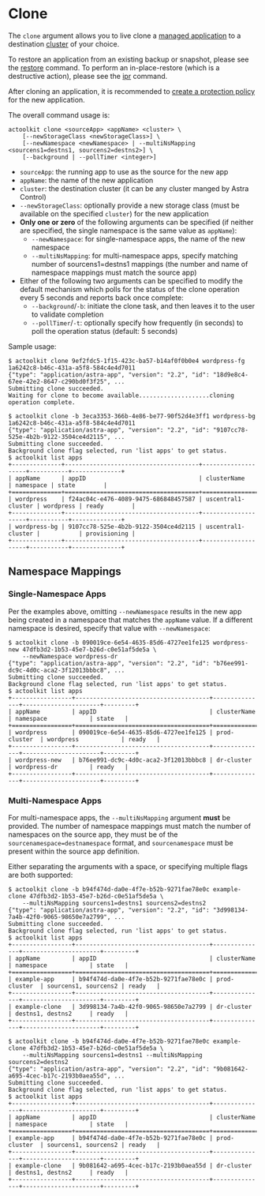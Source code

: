 # Clone

The `clone` argument allows you to live clone a [managed application](../manage/README.md#app) to a destination [cluster](..list/README.md#clusters) of your choice.

To restore an application from an existing backup or snapshot, please see the [restore](../restore/README.md) command. To perform an in-place-restore (which is a destructive action), please see the [ipr](../ipr/README.md) command.

After cloning an application, it is recommended to [create a protection policy](../create/README.md#protectionpolicy) for the new application.

The overall command usage is:

```text
actoolkit clone <sourceApp> <appName> <cluster> \
    [--newStorageClass <newStorageClass>] \
    [--newNamespace <newNamespace> | --multiNsMapping <sourcens1=destns1, sourcens2=destns2>] \
    [--background | --pollTimer <integer>]
```

* `sourceApp`: the running app to use as the source for the new app
* `appName`: the name of the new application
* `cluster`: the destination cluster (it can be any cluster manged by Astra Control)
* `--newStorageClass`: optionally provide a new storage class (must be available on the specified `cluster`) for the new application
* **Only one or zero** of the following arguments can be specified (if neither are specified, the single namespace is the same value as `appName`):
  * `--newNamespace`: for single-namespace apps, the name of the new namespace
  * `--multiNsMapping`: for multi-namespace apps, specify matching number of sourcens1=destns1 mappings (the number and name of namespace mappings must match the source app)
* Either of the following two arguments can be specified to modify the default mechanism which polls for the status of the clone operation every 5 seconds and reports back once complete:
  * `--background`/`-b`: initiate the clone task, and then leaves it to the user to validate completion
  * `--pollTimer`/`-t`: optionally specify how frequently (in seconds) to poll the operation status (default: 5 seconds)

Sample usage:

```text
$ actoolkit clone 9ef2fdc5-1f15-423c-ba57-b14af0f0b0e4 wordpress-fg 1a6242c8-b46c-431a-a5f8-584c4e4d7011
{"type": "application/astra-app", "version": "2.2", "id": "18d9e8c4-67ee-42e2-8647-c290bd0f3f25", ...
Submitting clone succeeded.
Waiting for clone to become available....................cloning operation complete.
```

```text
$ actoolkit clone -b 3eca3353-366b-4e86-be77-90f52d4e3ff1 wordpress-bg 1a6242c8-b46c-431a-a5f8-584c4e4d7011
{"type": "application/astra-app", "version": "2.2", "id": "9107cc78-525e-4b2b-9122-3504ce4d2115", ...
Submitting clone succeeded.
Background clone flag selected, run 'list apps' to get status.
$ actoolkit list apps
+--------------+--------------------------------------+--------------------+-----------+--------------+
| appName      | appID                                | clusterName        | namespace | state        |
+==============+======================================+====================+===========+==============+
| wordpress    | f24ac04c-e476-4089-9475-686848457587 | uscentral1-cluster | wordpress | ready        |
+--------------+--------------------------------------+--------------------+-----------+--------------+
| wordpress-bg | 9107cc78-525e-4b2b-9122-3504ce4d2115 | uscentral1-cluster |           | provisioning |
+--------------+--------------------------------------+--------------------+-----------+--------------+
```

## Namespace Mappings

### Single-Namespace Apps

Per the examples above, omitting `--newNamespace` results in the new app being created in a namespace that matches the `appName` value.  If a different namespace is desired, specify that value with `--newNamespace`:

```text
$ actoolkit clone -b 090019ce-6e54-4635-85d6-4727ee1fe125 wordpress-new 47dfb3d2-1b53-45e7-b26d-c0e51af5de5a \
    --newNamespace wordpress-dr
{"type": "application/astra-app", "version": "2.2", "id": "b76ee991-dc9c-4d0c-aca2-3f12013bbbc8", ...
Submitting clone succeeded.
Background clone flag selected, run 'list apps' to get status.
$ actoolkit list apps
+-----------------+--------------------------------------+---------------+----------------------+---------+
| appName         | appID                                | clusterName   | namespace            | state   |
+=================+======================================+===============+======================+=========+
| wordpress       | 090019ce-6e54-4635-85d6-4727ee1fe125 | prod-cluster  | wordpress            | ready   |
+-----------------+--------------------------------------+---------------+----------------------+---------+
| wordpress-new   | b76ee991-dc9c-4d0c-aca2-3f12013bbbc8 | dr-cluster    | wordpress-dr         | ready   |
+-----------------+--------------------------------------+---------------+----------------------+---------+
```

### Multi-Namespace Apps

For multi-namespace apps, the `--multiNsMapping` argument **must** be provided.  The number of namespace mappings must match the number of namespaces on the source app, they must be of the `sourcenamespace=destnamespace` format, and `sourcenamespace` must be present within the source app definition.

Either separating the arguments with a space, or specifying multiple flags are both supported:

```text
$ actoolkit clone -b b94f474d-da0e-4f7e-b52b-9271fae78e0c example-clone 47dfb3d2-1b53-45e7-b26d-c0e51af5de5a \
    --multiNsMapping sourcens1=destns1 sourcens2=destns2
{"type": "application/astra-app", "version": "2.2", "id": "3d998134-7a4b-42f0-9065-98650e7a2799", ...
Submitting clone succeeded.
Background clone flag selected, run 'list apps' to get status.
$ actoolkit list apps
+-----------------+--------------------------------------+---------------+----------------------+---------+
| appName         | appID                                | clusterName   | namespace            | state   |
+=================+======================================+===============+======================+=========+
| example-app     | b94f474d-da0e-4f7e-b52b-9271fae78e0c | prod-cluster  | sourcens1, sourcens2 | ready   |
+-----------------+--------------------------------------+---------------+----------------------+---------+
| example-clone   | 3d998134-7a4b-42f0-9065-98650e7a2799 | dr-cluster    | destns1, destns2     | ready   |
+-----------------+--------------------------------------+---------------+----------------------+---------+
```

```text
$ actoolkit clone -b b94f474d-da0e-4f7e-b52b-9271fae78e0c example-clone 47dfb3d2-1b53-45e7-b26d-c0e51af5de5a \
    --multiNsMapping sourcens1=destns1 --multiNsMapping sourcens2=destns2
{"type": "application/astra-app", "version": "2.2", "id": "9b081642-a695-4cec-b17c-2193b0aea55d", ...
Submitting clone succeeded.
Background clone flag selected, run 'list apps' to get status.
$ actoolkit list apps
+-----------------+--------------------------------------+---------------+----------------------+---------+
| appName         | appID                                | clusterName   | namespace            | state   |
+=================+======================================+===============+======================+=========+
| example-app     | b94f474d-da0e-4f7e-b52b-9271fae78e0c | prod-cluster  | sourcens1, sourcens2 | ready   |
+-----------------+--------------------------------------+---------------+----------------------+---------+
| example-clone   | 9b081642-a695-4cec-b17c-2193b0aea55d | dr-cluster    | destns1, destns2     | ready   |
+-----------------+--------------------------------------+---------------+----------------------+---------+
```
